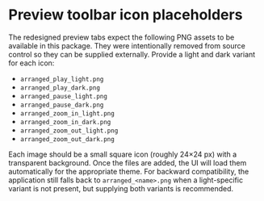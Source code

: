 # Preview toolbar icon placeholders

The redesigned preview tabs expect the following PNG assets to be available in
this package. They were intentionally removed from source control so they can
be supplied externally. Provide a light and dark variant for each icon:

- `arranged_play_light.png`
- `arranged_play_dark.png`
- `arranged_pause_light.png`
- `arranged_pause_dark.png`
- `arranged_zoom_in_light.png`
- `arranged_zoom_in_dark.png`
- `arranged_zoom_out_light.png`
- `arranged_zoom_out_dark.png`

Each image should be a small square icon (roughly 24&times;24 px) with a
transparent background. Once the files are added, the UI will load them
automatically for the appropriate theme. For backward compatibility, the
application still falls back to `arranged_<name>.png` when a light-specific
variant is not present, but supplying both variants is recommended.
